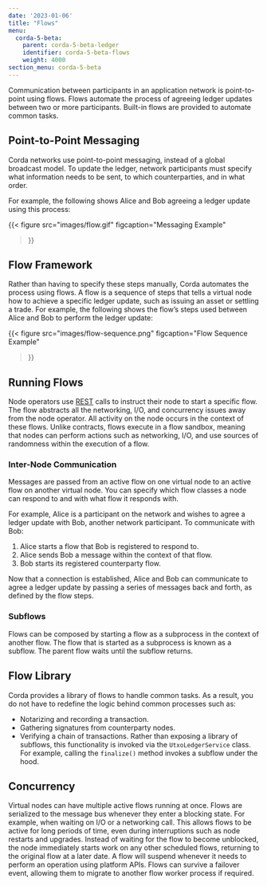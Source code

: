 ```yaml
---
date: '2023-01-06'
title: "Flows"
menu:
  corda-5-beta:
    parent: corda-5-beta-ledger
    identifier: corda-5-beta-flows
    weight: 4000
section_menu: corda-5-beta
---
```


Communication between participants in an application network is point-to-point using flows. Flows automate the process of agreeing ledger updates between two or more participants. Built-in flows are provided to automate common tasks.

## Point-to-Point Messaging

Corda networks use point-to-point messaging, instead of a global broadcast model. To update the ledger, network participants must specify what information needs to be sent, to which counterparties, and in what order.

For example, the following shows Alice and Bob agreeing a ledger update using this process:

{{< 
  figure
	 src="images/flow.gif"
	 figcaption="Messaging Example"
>}}

## Flow Framework

Rather than having to specify these steps manually, Corda automates the process using flows. A flow is a sequence of steps that tells a virtual node how to achieve a specific ledger update, such as issuing an asset or settling a trade.
For example, the following shows the flow’s steps used between Alice and Bob to perform the ledger update:

{{< 
  figure
	 src="images/flow-sequence.png"
	 figcaption="Flow Sequence Example"
>}}

## Running Flows

Node operators use [REST](../../operating/operating-tutorials/rest-api.html) calls to instruct their node to start a specific flow. The flow abstracts all the networking, I/O, and concurrency issues away from the node operator.
All activity on the node occurs in the context of these flows. Unlike contracts, flows execute in a flow sandbox, meaning that nodes can perform actions such as networking, I/O, and use sources of randomness within the execution of a flow.

### Inter-Node Communication
Messages are passed from an active flow on one virtual node to an active flow on another virtual node. You can specify which flow classes a node can respond to and with what flow it responds with.

For example, Alice is a participant on the network and wishes to agree a ledger update with Bob, another network participant. To communicate with Bob:

1. Alice starts a flow that Bob is registered to respond to.
2. Alice sends Bob a message within the context of that flow.
3. Bob starts its registered counterparty flow.

Now that a connection is established, Alice and Bob can communicate to agree a ledger update by passing a series of messages back and forth, as defined by the flow steps.

### Subflows
Flows can be composed by starting a flow as a subprocess in the context of another flow. The flow that is started as a subprocess is known as a subflow. The parent flow waits until the subflow returns.

## Flow Library
Corda provides a library of flows to handle common tasks. As a result, you do not have to redefine the logic behind common processes such as:
* Notarizing and recording a transaction.
* Gathering signatures from counterparty nodes.
* Verifying a chain of transactions.
Rather than exposing a library of subflows, this functionality is invoked via the `UtxoLedgerService` class. For example, calling the `finalize()` method invokes a subflow under the hood.

## Concurrency
Virtual nodes can have multiple active flows running at once. Flows are serialized to the message bus whenever they enter a blocking state. For example, when waiting on I/O or a networking call. This allows flows to be active for long periods of time, even during interruptions such as node restarts and upgrades. Instead of waiting for the flow to become unblocked, the node immediately starts work on any other scheduled flows, returning to the original flow at a later date. A flow will suspend whenever it needs to perform an operation using platform APIs. Flows can survive a failover event, allowing them to migrate to another flow worker process if required.